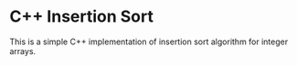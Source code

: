 # C++ Insertion Sort

This is a simple C++ implementation of insertion sort algorithm for integer arrays.
